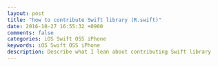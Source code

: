 ```yaml
---
layout: post
title: "how to contribute Swift library (R.swift)"
date: 2016-10-27 16:55:32 +0900
comments: false
categories: iOS Swift OSS iPhone
keywords: iOS Swift OSS iPhone
description: Describe what I lean about contributing Swift library
---
```

